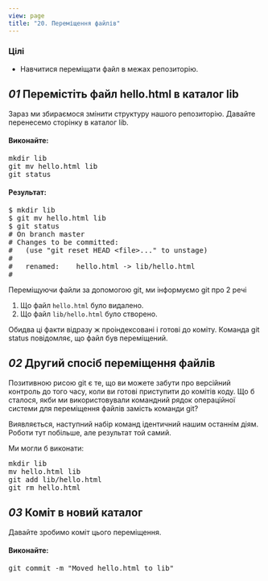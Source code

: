 ```yaml
---
view: page
title: "20. Переміщення файлів"
---
```


<h3>Цілі</h3>

<ul><li>Навчитися переміщати файл в межах репозиторію.</li></ul>

<h2><em>01</em> Перемістіть файл hello.html в каталог lib</h2>

<p>Зараз ми збираємося змінити структуру нашого репозиторію. Давайте перенесемо сторінку в каталог lib.</p>

<h4 class="h4-pre">Виконайте:</h4>

<pre class="instructions">mkdir lib
git mv hello.html lib
git status</pre>

<h4 class="h4-pre">Результат:</h4>

<pre class="sample">$ mkdir lib
$ git mv hello.html lib
$ git status
# On branch master
# Changes to be committed:
#   (use "git reset HEAD &lt;file&gt;..." to unstage)
#
#	renamed:    hello.html -&gt; lib/hello.html
#</pre>

<p>Переміщуючи файли за допомогою git, ми інформуємо git про 2 речі</p>

<ol>
<li>Що файл <code>hello.html</code> було видалено.</li>
<li>Що файл <code>lib/hello.html</code> було створено.</li>
</ol>
<p>Обидва ці факти відразу ж проіндексовані і готові до коміту. Команда git status повідомляє, що файл був переміщений.</p>

<h2><em>02</em> Другий спосіб переміщення файлів</h2>

<p>Позитивною рисою git є те, що ви можете забути про версійний контроль до того часу, коли ви готові приступити до комітів коду. Що б сталося, якби ми використовували командний рядок операційної системи для переміщення файлів замість команди git?</p>

<p>Виявляється, наступний набір команд ідентичний нашим останнім діям. Роботи тут побільше, але результат той самий.</p>

<p class="command"> Ми могли б виконати:</p>

<pre class="instructions">mkdir lib
mv hello.html lib
git add lib/hello.html
git rm hello.html</pre>

<h2><em>03</em> Коміт в новий каталог</h2>

<p>Давайте зробимо коміт цього переміщення.</p>

<h4 class="h4-pre">Виконайте:</h4>

<pre class="instructions">git commit -m "Moved hello.html to lib"</pre>